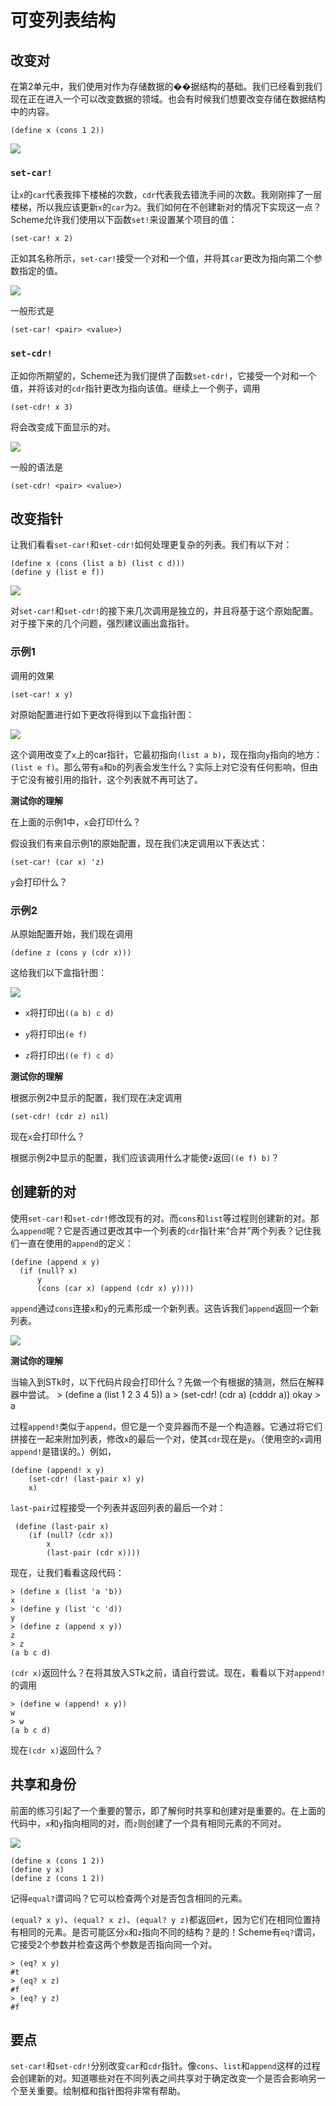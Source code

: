 # 可变列表结构

## 改变对

在第2单元中，我们使用对作为存储数据的��据结构的基础。我们已经看到我们现在正在进入一个可以改变数据的领域。也会有时候我们想要改变存储在数据结构中的内容。

`(define x (cons 1 2))`

![](/static/lab9-1.png)

### `set-car!`

让`x`的`car`代表我摔下楼梯的次数，`cdr`代表我去错洗手间的次数。我刚刚摔了一层楼梯，所以我应该更新`x`的`car`为`2`。我们如何在不创建新对的情况下实现这一点？Scheme允许我们使用以下函数`set!`来设置某个项目的值：

```
(set-car! x 2) 
```

正如其名称所示，`set-car!`接受一个对和一个值，并将其`car`更改为指向第二个参数指定的值。

![](/static/lab9-2.png)

一般形式是

```
(set-car! <pair> <value>) 
```

### `set-cdr!`

正如你所期望的，Scheme还为我们提供了函数`set-cdr!`，它接受一个对和一个值，并将该对的`cdr`指针更改为指向该值。继续上一个例子，调用

```
(set-cdr! x 3) 
```

将会改变成下面显示的对。

![](/static/lab9-3.png)

一般的语法是

```
(set-cdr! <pair> <value>) 
```

## 改变指针

让我们看看`set-car!`和`set-cdr!`如何处理更复杂的列表。我们有以下对：

```
(define x (cons (list a b) (list c d)))
(define y (list e f)) 
```

![](../Images/e9eca21e818d614542c7d11dc0a02991.jpg)

对`set-car!`和`set-cdr!`的接下来几次调用是独立的，并且将基于这个原始配置。对于接下来的几个问题，强烈建议画出盒指针。

### 示例1

调用的效果

```
(set-car! x y) 
```

对原始配置进行如下更改将得到以下盒指针图：

![](../Images/e8df21a04636ad2a014ee759e45a051d.jpg)

这个调用改变了`x`上的car指针，它最初指向`(list a b)`，现在指向`y`指向的地方：`(list e f)`。那么带有`a`和`b`的列表会发生什么？实际上对它没有任何影响，但由于它没有被引用的指针，这个列表就不再可达了。

**测试你的理解**

在上面的示例1中，`x`会打印什么？

假设我们有来自示例1的原始配置，现在我们决定调用以下表达式：

```
(set-car! (car x) 'z)
```

`y`会打印什么？

### 示例2

从原始配置开始，我们现在调用

```
(define z (cons y (cdr x))) 
```

这给我们以下盒指针图：

![](../Images/753b11755ec16e689afc20e958891000.jpg)

+   `x`将打印出`((a b) c d)`

+   `y`将打印出`(e f)`

+   `z`将打印出`((e f) c d)`

**测试你的理解**

根据示例2中显示的配置，我们现在决定调用

```
(set-cdr! (cdr z) nil)
```

现在`x`会打印什么？

根据示例2中显示的配置，我们应该调用什么才能使`z`返回`((e f) b)`？

## 创建新的对

使用`set-car!`和`set-cdr!`修改现有的对。而`cons`和`list`等过程则创建新的对。那么`append`呢？它是否通过更改其中一个列表的`cdr`指针来“合并”两个列表？记住我们一直在使用的`append`的定义：

```
(define (append x y)
  (if (null? x)
      y
      (cons (car x) (append (cdr x) y)))) 
```

`append`通过`cons`连接`x`和`y`的元素形成一个新列表。这告诉我们`append`返回一个新列表。

![](/static/lab9-4.png)

**测试你的理解**

当输入到STk时，以下代码片段会打印什么？先做一个有根据的猜测，然后在解释器中尝试。 > (define a (list 1 2 3 4 5)) a > (set-cdr! (cdr a) (cdddr a)) okay > a

过程`append!`类似于`append`，但它是一个变异器而不是一个构造器。它通过将它们拼接在一起来附加列表，修改`x`的最后一个对，使其`cdr`现在是`y`。（使用空的`x`调用`append!`是错误的。）例如，

```
(define (append! x y)
    (set-cdr! (last-pair x) y)
    x)
```

`last-pair`过程接受一个列表并返回列表的最后一个对：

```
 (define (last-pair x)
    (if (null? (cdr x))
        x
        (last-pair (cdr x))))
```

现在，让我们看看这段代码：

```
> (define x (list 'a 'b))
x      
> (define y (list 'c 'd))
y
> (define z (append x y))
z     
> z
(a b c d)
```

`(cdr x)`返回什么？在将其放入STk之前，请自行尝试。现在，看看以下对`append!`的调用

```
> (define w (append! x y))
w
> w
(a b c d)
```

现在`(cdr x)`返回什么？

## 共享和身份

前面的练习引起了一个重要的警示，即了解何时共享和创建对是重要的。在上面的代码中，`x`和`y`指向相同的对，而`z`则创建了一个具有相同元素的不同对。

![](/static/lab9-5.png)

```
(define x (cons 1 2))
(define y x)
(define z (cons 1 2)) 
```

记得`equal?`谓词吗？它可以检查两个对是否包含相同的元素。

`(equal? x y)`、`(equal? x z)`、`(equal? y z)`都返回`#t`，因为它们在相同位置持有相同的元素。是否可能区分`x`和`z`指向不同的结构？是的！Scheme有`eq?`谓词，它接受2个参数并检查这两个参数是否指向同一个对。

```
> (eq? x y)
#t
> (eq? x z)
#f
> (eq? y z)
#f 
```

## 要点

`set-car!`和`set-cdr!`分别改变`car`和`cdr`指针。像`cons`、`list`和`append`这样的过程会创建新的对。知道哪些对在不同列表之间共享对于确定改变一个是否会影响另一个至关重要。绘制框和指针图将非常有帮助。
